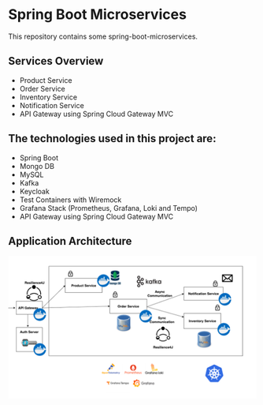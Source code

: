 # Spring Boot Microservices

This repository contains some spring-boot-microservices.

## Services Overview
- Product Service
- Order Service
- Inventory Service
- Notification Service
- API Gateway using Spring Cloud Gateway MVC


## The technologies used in this project are:
- Spring Boot
- Mongo DB
- MySQL
- Kafka
- Keycloak
- Test Containers with Wiremock
- Grafana Stack (Prometheus, Grafana, Loki and Tempo)
- API Gateway using Spring Cloud Gateway MVC

## Application Architecture
![img.png](img.png)